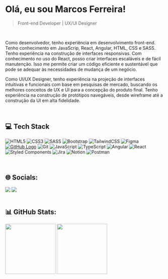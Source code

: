 # Olá, eu sou Marcos Ferreira!
>Front-end Developer | UX/UI Designer

<br>
<p>
  Como desenvolvedor, tenho experiência em desenvolvimento front-end. Tenho conhecimento em JavaScrip, React, Angular, HTML, CSS e SASS. Tenho experiência na construção de interfaces responsivas. Com conhecimento no uso do React, posso criar interfaces escaláveis e de fácil manutenção. Isso me permite criar um código eficiente e sustentável que pode se adequar às necessidades de mudança de um negócio.
</p>
<p>
  Como UI/UX Designer, tenho experiência na projeção de interfaces intuitivas e funcionais com base em pesquisas de mercado, buscando os melhores conceitos de UX e UI para a concepção do produto final. Tenho experiência na construção de protótipos navegáveis, desde wireframe até a construção da UI em alta fidelidade.
</p>

<br>

## 💻 Tech Stack
![HTML5](https://img.shields.io/badge/html5-%23E34F26.svg?style=for-the-badge&logo=html5&logoColor=white) ![CSS3](https://img.shields.io/badge/css3-%231572B6.svg?style=for-the-badge&logo=css3&logoColor=white) ![SASS](https://img.shields.io/badge/SASS-hotpink.svg?style=for-the-badge&logo=SASS&logoColor=white) ![Bootstrap](https://img.shields.io/badge/bootstrap-%238511FA.svg?style=for-the-badge&logo=bootstrap&logoColor=white) ![TailwindCSS](https://img.shields.io/badge/tailwindcss-%2338B2AC.svg?style=for-the-badge&logo=tailwind-css&logoColor=white) ![Figma](https://img.shields.io/badge/figma-%23F24E1E.svg?style=for-the-badge&logo=figma&logoColor=white) [![GitHub Logo](https://img.shields.io/badge/GitHub-100000.svg?style=for-the-badge&logo=github&logoColor=white)](https://github.com/) ![Git](https://img.shields.io/badge/git-%23F05033.svg?style=for-the-badge&logo=git&logoColor=white) ![JavaScript](https://img.shields.io/badge/javascript-%23323330.svg?style=for-the-badge&logo=javascript&logoColor=%23F7DF1E) ![TypeScript](https://img.shields.io/badge/typescript-%23007ACC.svg?style=for-the-badge&logo=typescript&logoColor=white) ![Angular](https://img.shields.io/badge/angular-%23DD0031.svg?style=for-the-badge&logo=angular&logoColor=white) ![React](https://img.shields.io/badge/react-%2320232a.svg?style=for-the-badge&logo=react&logoColor=%2361DAFB) ![Styled Components](https://img.shields.io/badge/styled--components-DB7093?style=for-the-badge&logo=styled-components&logoColor=white) ![Jira](https://img.shields.io/badge/jira-%230A0FFF.svg?style=for-the-badge&logo=jira&logoColor=white) ![Notion](https://img.shields.io/badge/Notion-%23000000.svg?style=for-the-badge&logo=notion&logoColor=white) ![Postman](https://img.shields.io/badge/Postman-FF6C37?style=for-the-badge&logo=postman&logoColor=white) 
  
<br>

## 🌐 Socials:
<div>
  <a href="https://www.linkedin.com/in/marcosdesigntech/" target="_blank"><img src="https://img.shields.io/badge/-LinkedIn-%230077B5?style=for-the-badge&logo=linkedin&logoColor=white" target="_blank"></a>
  <a href = "mailto:marcos_laurindo1997@hotmail.com"><img src="https://img.shields.io/badge/-Hotmail-%23333?style=for-the-badge&logo=logoColor=white" target="_blank"></a> 
</div>

<br>

## 📊 GitHub Stats:
<div>
  <img height="160em" src="https://github-readme-stats.vercel.app/api?username=marcosprofile&show_icons=true&theme=tokyonight&include_all_commits=false&count_private=false"/>
  <img height="160em" src="https://github-readme-stats.vercel.app/api/top-langs/?username=marcosprofile&layout=compact&langs_count=7&theme=tokyonight"/>
</div>

<!--![Snake animation](https://github.com/marcosprofile/marcosprofile/blob/output/github-contribution-grid-snake.svg)-->
